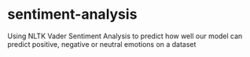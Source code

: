 # sentiment-analysis
Using NLTK Vader Sentiment Analysis to predict how well our model can predict positive, negative or neutral emotions on a dataset
